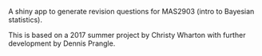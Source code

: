 A shiny app to generate revision questions for MAS2903 (intro to Bayesian statistics).

This is based on a 2017 summer project by Christy Wharton with further development by Dennis Prangle.
